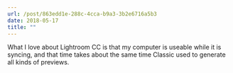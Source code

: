 ```yaml
---
url: /post/863edd1e-288c-4cca-b9a3-3b2e6716a5b3
date: 2018-05-17
title: ""
---
```


What I love about Lightroom CC is that my computer is useable while it is syncing, and that time takes about the same time Classic used to generate all kinds of previews. 
